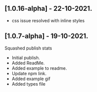 ## [1.0.16-alpha] - 22-10-2021.

- css issue resolved with inline styles

## [1.0.7-alpha] - 19-10-2021.

Squashed publish stats
- Initial publish.
- Added ReadMe.
- Added example to readme.
- Update npm link.
- Added example gif
- Added types file
